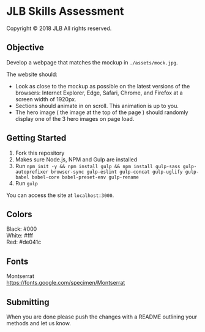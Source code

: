 # JLB Skills Assessment
Copyright © 2018 JLB All rights reserved.

Objective
---------
Develop a webpage that matches the mockup in `./assets/mock.jpg`.

The website should:
  - Look as close to the mockup as possible on the latest versions of the browsers: Internet Explorer, Edge, Safari, Chrome, and Firefox at a screen width of 1920px.
  - Sections should animate in on scroll. This animation is up to you.
  - The hero image ( the image at the top of the page ) should randomly display one of the 3 hero images on page load.

Getting Started
---------------
1. Fork this repository
2. Makes sure Node.js, NPM and Gulp are installed
3. Run `npm init -y && npm install gulp && npm install gulp-sass gulp-autoprefixer browser-sync gulp-eslint gulp-concat gulp-uglify gulp-babel babel-core babel-preset-env gulp-rename`
4. Run `gulp`

You can access the site at `localhost:3000`.

Colors
------
Black: #000\
White: #fff\
Red: #de041c

Fonts
-----
Montserrat\
https://fonts.google.com/specimen/Montserrat

Submitting
----------
When you are done please push the changes with a README outlining your methods and let us know.